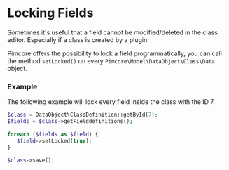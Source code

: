 # Locking Fields
Sometimes it's useful that a field cannot be modified/deleted in the class editor. Especially if a class is 
created by a plugin.

Pimcore offers the possibility to lock a field programmatically, you can call the method `setLocked()` on every 
`Pimcore\Model\DataObject\Class\Data` object.

### Example

The following example will lock every field inside the class with the ID 7.

```php
$class = DataObject\ClassDefinition::getById(7);
$fields = $class->getFielddefinitions();
 
foreach ($fields as $field) {
   $field->setLocked(true);
}
 
$class->save();
```